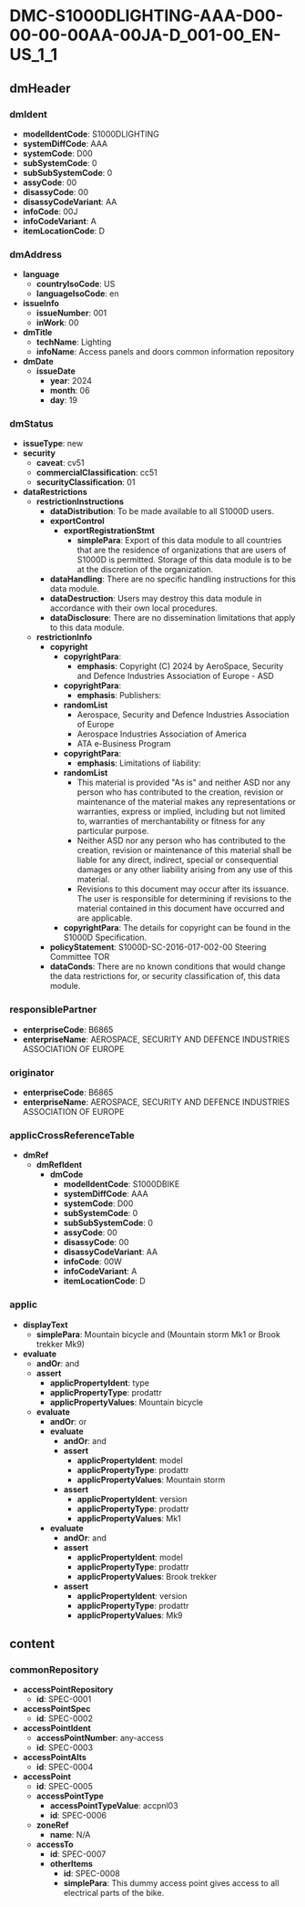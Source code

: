 # DMC-S1000DLIGHTING-AAA-D00-00-00-00AA-00JA-D_001-00_EN-US_1_1

## dmHeader

### dmIdent

*   **modelIdentCode**: S1000DLIGHTING
*   **systemDiffCode**: AAA
*   **systemCode**: D00
*   **subSystemCode**: 0
*   **subSubSystemCode**: 0
*   **assyCode**: 00
*   **disassyCode**: 00
*   **disassyCodeVariant**: AA
*   **infoCode**: 00J
*   **infoCodeVariant**: A
*   **itemLocationCode**: D

### dmAddress

*   **language**
    *   **countryIsoCode**: US
    *   **languageIsoCode**: en
*   **issueInfo**
    *   **issueNumber**: 001
    *   **inWork**: 00
*   **dmTitle**
    *   **techName**: Lighting
    *   **infoName**: Access panels and doors common information repository
*   **dmDate**
    *   **issueDate**
        *   **year**: 2024
        *   **month**: 06
        *   **day**: 19

### dmStatus

*   **issueType**: new
*   **security**
    *   **caveat**: cv51
    *   **commercialClassification**: cc51
    *   **securityClassification**: 01
*   **dataRestrictions**
    *   **restrictionInstructions**
        *   **dataDistribution**: To be made available to all S1000D users.
        *   **exportControl**
            *   **exportRegistrationStmt**
                *   **simplePara**: Export of this data module to all countries that are the residence of organizations that are users of S1000D is permitted. Storage of this data module is to be at the discretion of the organization.
        *   **dataHandling**: There are no specific handling instructions for this data module.
        *   **dataDestruction**: Users may destroy this data module in accordance with their own local procedures.
        *   **dataDisclosure**: There are no dissemination limitations that apply to this data module.
    *   **restrictionInfo**
        *   **copyright**
            *   **copyrightPara**: 
                *   **emphasis**: Copyright (C) 2024 by AeroSpace, Security and Defence Industries Association of Europe - ASD
            *   **copyrightPara**: 
                *   **emphasis**: Publishers:
            *   **randomList**
                *   Aerospace, Security and Defence Industries Association of Europe
                *   Aerospace Industries Association of America
                *   ATA e-Business Program
            *   **copyrightPara**: 
                *   **emphasis**: Limitations of liability:
            *   **randomList**
                *   This material is provided "As is" and neither ASD nor any person who has contributed to the creation, revision or maintenance of the material makes any representations or warranties, express or implied, including but not limited to, warranties of merchantability or fitness for any particular purpose.
                *   Neither ASD nor any person who has contributed to the creation, revision or maintenance of this material shall be liable for any direct, indirect, special or consequential damages or any other liability arising from any use of this material.
                *   Revisions to this document may occur after its issuance. The user is responsible for determining if revisions to the material contained in this document have occurred and are applicable.
            *   **copyrightPara**: The details for copyright can be found in the S1000D Specification.
        *   **policyStatement**: S1000D-SC-2016-017-002-00 Steering Committee TOR
        *   **dataConds**: There are no known conditions that would change the data restrictions for, or security classification of, this data module.

### responsiblePartner

*   **enterpriseCode**: B6865
*   **enterpriseName**: AEROSPACE, SECURITY AND DEFENCE INDUSTRIES ASSOCIATION OF EUROPE

### originator

*   **enterpriseCode**: B6865
*   **enterpriseName**: AEROSPACE, SECURITY AND DEFENCE INDUSTRIES ASSOCIATION OF EUROPE

### applicCrossReferenceTable

*   **dmRef**
    *   **dmRefIdent**
        *   **dmCode**
            *   **modelIdentCode**: S1000DBIKE
            *   **systemDiffCode**: AAA
            *   **systemCode**: D00
            *   **subSystemCode**: 0
            *   **subSubSystemCode**: 0
            *   **assyCode**: 00
            *   **disassyCode**: 00
            *   **disassyCodeVariant**: AA
            *   **infoCode**: 00W
            *   **infoCodeVariant**: A
            *   **itemLocationCode**: D

### applic

*   **displayText**
    *   **simplePara**: Mountain bicycle and (Mountain storm Mk1 or Brook trekker Mk9)
*   **evaluate**
    *   **andOr**: and
    *   **assert**
        *   **applicPropertyIdent**: type
        *   **applicPropertyType**: prodattr
        *   **applicPropertyValues**: Mountain bicycle
    *   **evaluate**
        *   **andOr**: or
        *   **evaluate**
            *   **andOr**: and
            *   **assert**
                *   **applicPropertyIdent**: model
                *   **applicPropertyType**: prodattr
                *   **applicPropertyValues**: Mountain storm
            *   **assert**
                *   **applicPropertyIdent**: version
                *   **applicPropertyType**: prodattr
                *   **applicPropertyValues**: Mk1
        *   **evaluate**
            *   **andOr**: and
            *   **assert**
                *   **applicPropertyIdent**: model
                *   **applicPropertyType**: prodattr
                *   **applicPropertyValues**: Brook trekker
            *   **assert**
                *   **applicPropertyIdent**: version
                *   **applicPropertyType**: prodattr
                *   **applicPropertyValues**: Mk9

## content

### commonRepository

*   **accessPointRepository**
    *   **id**: SPEC-0001
*   **accessPointSpec**
    *   **id**: SPEC-0002
*   **accessPointIdent**
    *   **accessPointNumber**: any-access
    *   **id**: SPEC-0003
*   **accessPointAlts**
    *   **id**: SPEC-0004
*   **accessPoint**
    *   **id**: SPEC-0005
    *   **accessPointType**
        *   **accessPointTypeValue**: accpnl03
        *   **id**: SPEC-0006
    *   **zoneRef**
        *   **name**: N/A
    *   **accessTo**
        *   **id**: SPEC-0007
        *   **otherItems**
            *   **id**: SPEC-0008
            *   **simplePara**: This dummy access point gives access to all electrical parts of the bike.